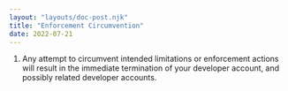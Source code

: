 ```yaml
---
layout: "layouts/doc-post.njk"
title: "Enforcement Circumvention"
date: 2022-07-21
---
```


1. Any attempt to circumvent intended limitations or enforcement actions will result in the
   immediate termination of your developer account, and possibly related developer accounts.
